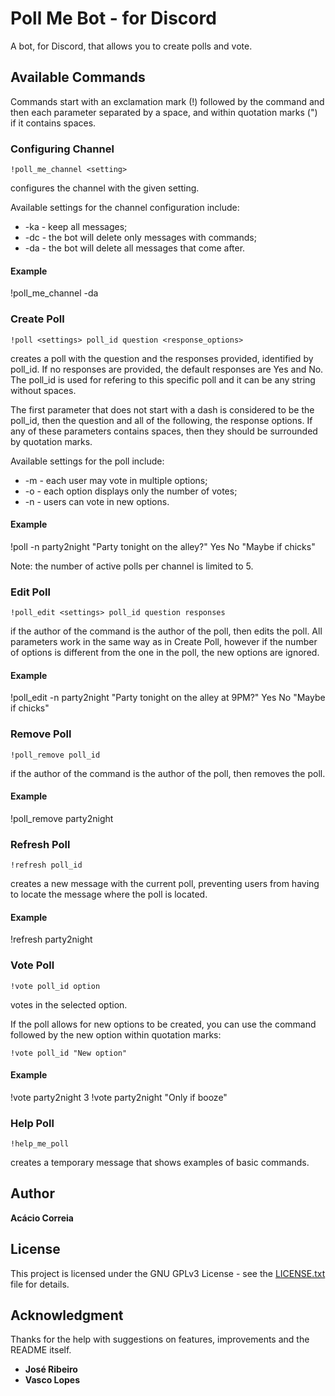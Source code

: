 # Poll Me Bot - for Discord

A bot, for Discord, that allows you to create polls and vote.

## Available Commands

Commands start with an exclamation mark (!) followed by the command and then each parameter separated by a space, and within quotation marks (") if it contains spaces.

### Configuring Channel

```
!poll_me_channel <setting>
```
configures the channel with the given setting.

Available settings for the channel configuration include:
* -ka - keep all messages;
* -dc - the bot will delete only messages with commands;
* -da - the bot will delete all messages that come after.

#### Example
!poll_me_channel -da

### Create Poll

```
!poll <settings> poll_id question <response_options>
```
creates a poll with the question and the responses provided, identified by poll_id.
If no responses are provided, the default responses are Yes and No.
The poll_id is used for refering to this specific poll and it can be any string without spaces.

The first parameter that does not start with a dash is considered to be the poll_id, then the question and all of the following, the response options.
If any of these parameters contains spaces, then they should be surrounded by quotation marks.

Available settings for the poll include:
* -m - each user may vote in multiple options;
* -o - each option displays only the number of votes;
* -n - users can vote in new options.

#### Example
!poll -n party2night "Party tonight on the alley?" Yes No "Maybe if chicks"

Note: the number of active polls per channel is limited to 5.

### Edit Poll

```
!poll_edit <settings> poll_id question responses
```
if the author of the command is the author of the poll, then edits the poll.
All parameters work in the same way as in Create Poll, however if the number of options is different from the one in the poll, the new options are ignored.

#### Example
!poll_edit -n party2night "Party tonight on the alley at 9PM?" Yes No "Maybe if chicks"

### Remove Poll

```
!poll_remove poll_id
```
if the author of the command is the author of the poll, then removes the poll.

#### Example
!poll_remove party2night


### Refresh Poll

```
!refresh poll_id
```
creates a new message with the current poll, preventing users from having to locate the message where the poll is located.

#### Example
!refresh party2night

### Vote Poll

```
!vote poll_id option
```
votes in the selected option.

If the poll allows for new options to be created, you can use the command followed by the new option within quotation marks:
```
!vote poll_id "New option"
```

#### Example
!vote party2night 3
!vote party2night "Only if booze"

### Help Poll

```
!help_me_poll
```
creates a temporary message that shows examples of basic commands.

## Author

**Acácio Correia**

## License

This project is licensed under the GNU GPLv3 License - see the [LICENSE.txt](LICENSE.txt) file for details.

## Acknowledgment

Thanks for the help with suggestions on features, improvements and the README itself.
* **José Ribeiro**
* **Vasco Lopes**